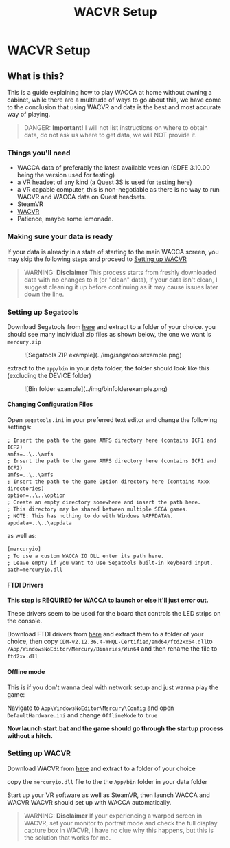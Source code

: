 ﻿---
title: WACVR Setup
---
# WACVR Setup
## What is this?
This is a guide explaining how to play WACCA at home without owning a cabinet, while there are a multitude of ways to go about this, we have come to the conclusion that using WACVR and data is the best and most accurate way of playing.

> DANGER: **Important!**
> I will not list instructions on where to obtain data, do not ask us where to get data,
> we will NOT provide it.

### Things you'll need
- WACCA data of preferably the latest available version (SDFE 3.10.00 being the version used for testing)
- a VR headset of any  kind (a Quest 3S is used for testing here)
- a VR capable computer, this is non-negotiable as there is no way to run WACVR and WACCA data on Quest headsets.
- SteamVR
- [WACVR](https://github.com/xiaopeng12138/WACVR)
- Patience, maybe some lemonade.

### Making sure your data is ready
If your data is already in a state of starting to the main WACCA screen, you may skip the following steps and proceed to [Setting up WACVR](#setting-up-wacvr)

> WARNING: **Disclaimer**
> This process starts from freshly downloaded data with no changes to it (or "clean" data), if your data isn't clean, I suggest cleaning it up before continuing as it may cause issues later down the line.


### Setting up Segatools
Download Segatools from [here](https://gitea.tendokyu.moe/TeamTofuShop/segatools) and extract to a folder of your choice.
you should see many individual zip files as shown below, the one we want is `mercury.zip`

<figure markdown>![Segatools ZIP example](../img/segatoolsexample.png)
</figure>


extract to the `app/bin` in your data folder, the folder should look like this (excluding the DEVICE folder) 

<figure markdown>![Bin folder example](../img/binfolderexample.png)
</figure>

#### Changing Configuration Files


Open `segatools.ini` in your preferred text editor and change the following settings:

    ; Insert the path to the game AMFS directory here (contains ICF1 and ICF2)
    amfs=..\..\amfs
    ; Insert the path to the game AMFS directory here (contains ICF1 and ICF2)
    amfs=..\..\amfs  
    ; Insert the path to the game Option directory here (contains Axxx directories)
    option=..\..\option
    ; Create an empty directory somewhere and insert the path here.
    ; This directory may be shared between multiple SEGA games.
    ; NOTE: This has nothing to do with Windows %APPDATA%.
    appdata=..\..\appdata
    
   as well as:
   

    [mercuryio]
    ; To use a custom WACCA IO DLL enter its path here.
    ; Leave empty if you want to use Segatools built-in keyboard input.
    path=mercuryio.dll
  

#### FTDI Drivers
**This step is REQUIRED for WACCA to launch or else it'll just error out.**

These drivers seem to be used for the board that controls the LED strips on the console.

Download FTDI drivers from [here](https://ftdichip.com/wp-content/uploads/2023/09/CDM-v2.12.36.4-WHQL-Certified.zip) and extract them to a folder of your choice, then copy ``CDM-v2.12.36.4-WHQL-Certified/amd64/ftd2xx64.dll``to `/App/WindowsNoEditor/Mercury/Binaries/Win64` and then rename the file to ``ftd2xx.dll``

#### Offline mode
This is if you don't wanna deal with network setup and just wanna play the game:

Navigate to `App\WindowsNoEditor\Mercury\Config` and open `DefaultHardware.ini` and change `OfflineMode` to `true`

**Now launch start.bat and the game should go through the startup process without a hitch.**

### Setting up WACVR
Download WACVR from [here](https://github.com/xiaopeng12138/WACVR) and extract to a folder of your choice

copy the `mercuryio.dll` file to the the `App/bin` folder in your data folder

Start up your VR software as well as SteamVR, then launch WACCA and WACVR
WACVR should set up with WACCA automatically.

> WARNING: **Disclaimer**
> If your experiencing a warped screen in WACVR, set your monitor to portrait mode and check the full display capture box in WACVR, I have no clue why this happens, but this is the solution that works for me.





